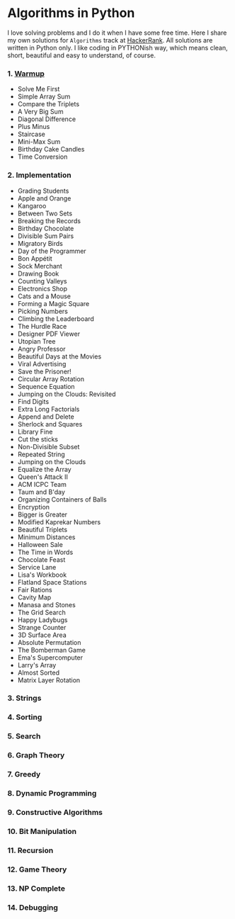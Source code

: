 # Algorithms in Python
I love solving problems and I do it when I have some free time. Here I share my own solutions for `Algorithms` track at [HackerRank](https://www.hackerrank.com/domains/algorithms). All solutions are written in Python only. I like coding in PYTHONish way, which means clean, short, beautiful and easy to understand, of course.


### 1. [Warmup](https://github.com/rosiejh/algorithms/tree/master/1.Warmup)
- Solve Me First
- Simple Array Sum
- Compare the Triplets
- A Very Big Sum
- Diagonal Difference
- Plus Minus
- Staircase
- Mini-Max Sum
- Birthday Cake Candles
- Time Conversion


### 2. Implementation
- Grading Students
- Apple and Orange
- Kangaroo
- Between Two Sets
- Breaking the Records
- Birthday Chocolate
- Divisible Sum Pairs
- Migratory Birds
- Day of the Programmer
- Bon Appétit
- Sock Merchant
- Drawing Book
- Counting Valleys
- Electronics Shop
- Cats and a Mouse
- Forming a Magic Square
- Picking Numbers
- Climbing the Leaderboard
- The Hurdle Race
- Designer PDF Viewer
- Utopian Tree
- Angry Professor
- Beautiful Days at the Movies
- Viral Advertising
- Save the Prisoner!
- Circular Array Rotation
- Sequence Equation
- Jumping on the Clouds: Revisited
- Find Digits
- Extra Long Factorials
- Append and Delete
- Sherlock and Squares
- Library Fine
- Cut the sticks
- Non-Divisible Subset
- Repeated String
- Jumping on the Clouds
- Equalize the Array
- Queen's Attack II
- ACM ICPC Team
- Taum and B'day
- Organizing Containers of Balls
- Encryption
- Bigger is Greater
- Modified Kaprekar Numbers
- Beautiful Triplets
- Minimum Distances
- Halloween Sale
- The Time in Words
- Chocolate Feast
- Service Lane
- Lisa's Workbook
- Flatland Space Stations
- Fair Rations
- Cavity Map
- Manasa and Stones
- The Grid Search
- Happy Ladybugs
- Strange Counter
- 3D Surface Area
- Absolute Permutation
- The Bomberman Game
- Ema's Supercomputer
- Larry's Array
- Almost Sorted
- Matrix Layer Rotation


### 3. Strings
### 4. Sorting
### 5. Search
### 6. Graph Theory
### 7. Greedy
### 8. Dynamic Programming
### 9. Constructive Algorithms
### 10. Bit Manipulation
### 11. Recursion
### 12. Game Theory
### 13. NP Complete
### 14. Debugging

